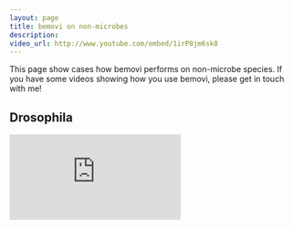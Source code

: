 ```yaml
---
layout: page
title: bemovi on non-microbes
description: 
video_url: http://www.youtube.com/embed/1irP8jm6sk8
---
```


This page show cases how bemovi performs on non-microbe species. If you have some videos
showing how you use bemovi, please get in touch with me!

## Drosophila

<div class="less-fancy-video-header">
      <iframe
        class="yt-embed"
        src="http://www.youtube.com/embed/1irP8jm6sk8?&rel=0&showinfo=0&autohide=1&hd=1&wmode=transparent"
        frameborder="0"
        allowfullscreen="true"
        ></iframe>
    </div>